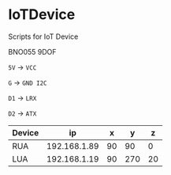 # IoTDevice
Scripts for IoT Device

BNO055 9DOF


`5V` -> `VCC`

`G`  -> `GND I2C`

`D1` -> `LRX`

`D2` -> `ATX`


|Device|ip|x|y|z|
|---|---|---|---|---|
|RUA|192.168.1.89|90|90|0|
|LUA|192.168.1.19|90|270|20|
